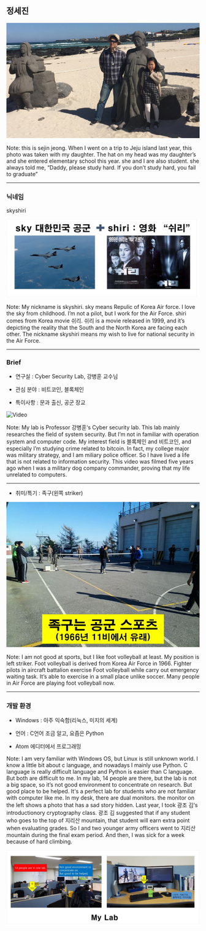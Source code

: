 ## 정세진

![Logo](images/break.jpg)

Note:
this is sejin jeong.
When I went on a trip to Jeju island last year, this photo was taken with my daughter.
The hat on my head was my daughter’s and she entered elementary school this year.
she and I are also student. she always told me,
“Daddy, please study hard. If you don’t study hard, you fail to graduate”

---

### 닉네임

skyshiri

![Logo](images/skyshiri.jpg)

Note:
My nickname is skyshiri.
sky means Repulic of Korea Air force. I love the sky from childhood.
I’m not a pilot, but I work for the Air Force.
shiri comes from Korea movie 쉬리. 쉬리 is a movie released in 1999,
and it’s depicting the reality that the South and the North Korea are facing each other.
The nickname skyshiri means my wish to live for national security in the Air Force.

---

### Brief

- 연구실 : Cyber Security Lab, 강병훈 교수님

- 관심 분야 : 비트코인, 블록체인

- 특이사항 : 문과 출신, 공군 장교

![Video](https://www.youtube.com/embed/FxJAmava00k)

Note:
My lab is Professor 강병훈‘s Cyber security lab.
This lab mainly researches the field of system security.
But I’m not in familiar with operation system and computer code.
My interest field is 블록체인 and 비트코인, and especially I’m studying crime related to bitcoin.
In fact, my college major was military strategy, and I am miliary police officer.
So I have lived a life that is not related to information security.
This video was filmed five years ago when I was a military dog company commander,
proving that my life unrelated to computers.

---

- 취미/특기 : 족구(왼쪽 striker)

![Logo](images/soccer.jpg)

Note:
I am not good at sports, but I like foot volleyball at least.
My position is left striker. Foot volleyball is derived from Korea Air Force in 1966.
Fighter pilots in aircraft battalion exercise Foot volleyball while carry out emergency waiting task.
It’s able to exercise in a small place unlike soccer. Many people in Air Force are playing foot volleyball now.

---

### 개발 환경

- Windows : 아주 익숙함(리눅스, 미지의 세계)

- 언어 : C언어 조금 알고, 요즘은 Python

- Atom 에디터에서 프로그래밍

Note:
I am very familiar with Windows OS, but Linux is still unknown world.
I know a little bit about c language, and nowadays I mainly use Python.
C language is  really difficult language and Python is easier than C language. But both are difficult to me.
In my lab, 14 people are there, but the lab is not a big space, so it’s not good environment to concentrate on research.
But good place to be helped. It's a perfect lab for students who are not familiar with computer like me.
In my desk, there are dual monitors. the monitor on the left shows a photo that has a sad story hidden.
Last year, I took 광조 김‘s introductionory cryptography class.
광조 김 suggested that if any student who goes to the top of 지리산 mountain,
that student will earn extra point when evaluating grades.
So I and two younger army officers went to 지리산 mountain during the final exam period.
And then, I was sick for a week because of hard climbing.

![Logo](images/lab.jpg)
